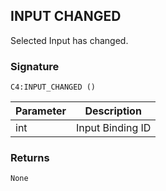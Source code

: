 ## INPUT  CHANGED

Selected Input has changed.


### Signature

`C4:INPUT_CHANGED ()`


| Parameter | Description |
| --- | --- |
| int | Input Binding ID |


### Returns

`None`